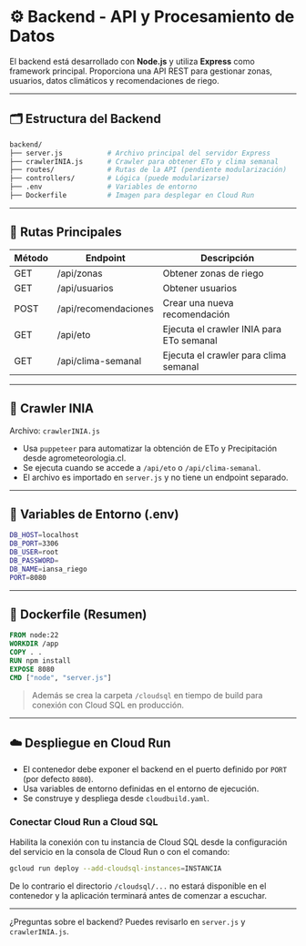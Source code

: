 # ⚙️ Backend - API y Procesamiento de Datos

El backend está desarrollado con **Node.js** y utiliza **Express** como framework principal. Proporciona una API REST para gestionar zonas, usuarios, datos climáticos y recomendaciones de riego.

---

## 🗂 Estructura del Backend

```bash
backend/
├── server.js           # Archivo principal del servidor Express
├── crawlerINIA.js      # Crawler para obtener ETo y clima semanal
├── routes/             # Rutas de la API (pendiente modularización)
├── controllers/        # Lógica (puede modularizarse)
├── .env                # Variables de entorno
├── Dockerfile          # Imagen para desplegar en Cloud Run
```

---

## 📡 Rutas Principales

| Método | Endpoint                     | Descripción                                |
|--------|------------------------------|--------------------------------------------|
| GET    | /api/zonas                   | Obtener zonas de riego                     |
| GET    | /api/usuarios                | Obtener usuarios                           |
| POST   | /api/recomendaciones         | Crear una nueva recomendación              |
| GET    | /api/eto                     | Ejecuta el crawler INIA para ETo semanal   |
| GET    | /api/clima-semanal           | Ejecuta el crawler para clima semanal      |

---

## 🔄 Crawler INIA

Archivo: `crawlerINIA.js`

- Usa `puppeteer` para automatizar la obtención de ETo y Precipitación desde agrometeorologia.cl.
- Se ejecuta cuando se accede a `/api/eto` o `/api/clima-semanal`.
- El archivo es importado en `server.js` y no tiene un endpoint separado.

---

## 🔐 Variables de Entorno (.env)

```bash
DB_HOST=localhost
DB_PORT=3306
DB_USER=root
DB_PASSWORD=
DB_NAME=iansa_riego
PORT=8080
```

---

## 🐳 Dockerfile (Resumen)

```Dockerfile
FROM node:22
WORKDIR /app
COPY . .
RUN npm install
EXPOSE 8080
CMD ["node", "server.js"]
```

> Además se crea la carpeta `/cloudsql` en tiempo de build para conexión con Cloud SQL en producción.

---

## ☁️ Despliegue en Cloud Run

- El contenedor debe exponer el backend en el puerto definido por `PORT` (por defecto `8080`).
- Usa variables de entorno definidas en el entorno de ejecución.
- Se construye y despliega desde `cloudbuild.yaml`.

### Conectar Cloud Run a Cloud SQL

Habilita la conexión con tu instancia de Cloud SQL desde la configuración del
servicio en la consola de Cloud Run o con el comando:

```bash
gcloud run deploy --add-cloudsql-instances=INSTANCIA
```

De lo contrario el directorio `/cloudsql/...` no estará disponible en el
contenedor y la aplicación terminará antes de comenzar a escuchar.

---

¿Preguntas sobre el backend? Puedes revisarlo en `server.js` y `crawlerINIA.js`.